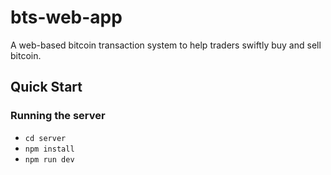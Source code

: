 # bts-web-app
A web-based bitcoin transaction system to help traders swiftly buy and sell bitcoin. 

## Quick Start

### Running the server
 - `cd server`
 - `npm install`
 - `npm run dev`
